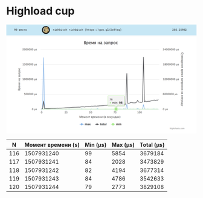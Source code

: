 # Highload cup

![](img/1.png)
![](img/2.png)

|N | Момент времени (s) | Min (μs) | Max (μs) | Total (μs)|
|---|---|---|---|---|
116|1507931240|99|5854|3679184
117|1507931241|84|2028|3473829
118|1507931242|82|4194|3677314
119|1507931243|84|4786|3542633
120|1507931244|79|2773|3829108